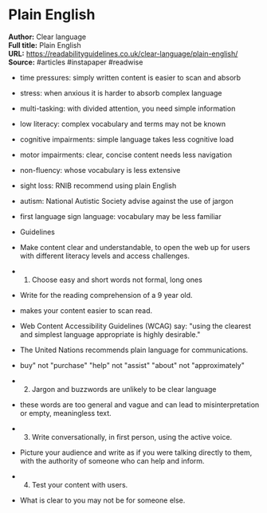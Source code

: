 # Plain English

**Author:** Clear language  
**Full title:** Plain English  
**URL:** https://readabilityguidelines.co.uk/clear-language/plain-english/  
**Source:** #articles #instapaper #readwise

- time pressures: simply written content is easier to scan and absorb 
   
- stress: when anxious it is harder to absorb complex language 
   
- multi-tasking: with divided attention, you need simple information 
   
- low literacy: complex vocabulary and terms may not be known 
   
- cognitive impairments: simple language takes less cognitive load 
   
- motor impairments: clear, concise content needs less navigation 
   
- non-fluency: whose vocabulary is less extensive 
   
- sight loss: RNIB recommend using plain English 
   
- autism: National Autistic Society advise against the use of jargon 
   
- first language sign language: vocabulary may be less familiar 
   
- Guidelines 
   
- Make content clear and understandable, to open the web up for users with different literacy levels and access challenges. 
   
- 1. Choose easy and short words not formal, long ones 
   
- Write for the reading comprehension of a 9 year old. 
   
- makes your content easier to scan read. 
   
- Web Content Accessibility Guidelines (WCAG) say: "using the clearest and simplest language appropriate is highly desirable." 
   
- The United Nations recommends plain language for communications. 
   
- buy" not "purchase"
  "help" not "assist"
  "about" not "approximately" 
   
- 2. Jargon and buzzwords are unlikely to be clear language 
   
- these words are too general and vague and can lead to misinterpretation or empty, meaningless text. 
   
- 3. Write conversationally, in first person, using the active voice. 
   
- Picture your audience and write as if you were talking directly to them, with the authority of someone who can help and inform. 
   
- 4. Test your content with users. 
   
- What is clear to you may not be for someone else. 
   

